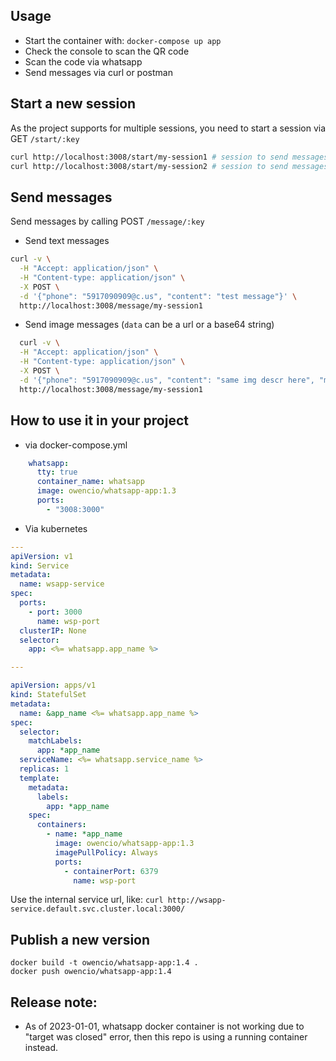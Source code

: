 ## Usage
- Start the container with: `docker-compose up app`
- Check the console to scan the QR code
- Scan the code via whatsapp
- Send messages via curl or postman

## Start a new session
As the project supports for multiple sessions, you need to start a session via GET `/start/:key`
```bash
curl http://localhost:3008/start/my-session1 # session to send messages using the first phone (account)
curl http://localhost:3008/start/my-session2 # session to send messages using a second phone (account)
```

## Send messages
Send messages by calling POST `/message/:key`
- Send text messages
```bash
curl -v \
  -H "Accept: application/json" \
  -H "Content-type: application/json" \
  -X POST \
  -d '{"phone": "5917090909@c.us", "content": "test message"}' \
  http://localhost:3008/message/my-session1
```

- Send image messages (`data` can be a url or a base64 string)
```bash
  curl -v \
  -H "Accept: application/json" \
  -H "Content-type: application/json" \
  -X POST \
  -d '{"phone": "5917090909@c.us", "content": "same img descr here", "media": { "data": "https://www.shutterstock.com/image-vector/sample-red-square-grunge-stamp-260nw-338250266.jpg", "mimetype": "image/png", "filename": "image.png" }}' \
  http://localhost:3008/message/my-session1
```

## How to use it in your project
- via docker-compose.yml
```yaml
    whatsapp:
      tty: true
      container_name: whatsapp
      image: owencio/whatsapp-app:1.3
      ports:
        - "3008:3000"
``` 
- Via kubernetes
```yaml
---
apiVersion: v1
kind: Service
metadata:
  name: wsapp-service
spec:
  ports:
    - port: 3000
      name: wsp-port
  clusterIP: None
  selector:
    app: <%= whatsapp.app_name %>

---

apiVersion: apps/v1
kind: StatefulSet
metadata:
  name: &app_name <%= whatsapp.app_name %>
spec:
  selector:
    matchLabels:
      app: *app_name
  serviceName: <%= whatsapp.service_name %>
  replicas: 1
  template:
    metadata:
      labels:
        app: *app_name
    spec:
      containers:
        - name: *app_name
          image: owencio/whatsapp-app:1.3
          imagePullPolicy: Always
          ports:
            - containerPort: 6379
              name: wsp-port
```
Use the internal service url, like: `curl http://wsapp-service.default.svc.cluster.local:3000/`

## Publish a new version
```
docker build -t owencio/whatsapp-app:1.4 .
docker push owencio/whatsapp-app:1.4
```

## Release note:
- As of 2023-01-01, whatsapp docker container is not working due to "target was closed" error, then this repo is using a running container instead.
